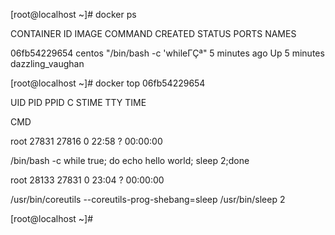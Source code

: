 \[root@localhost ~\]\# docker ps

CONTAINER ID        IMAGE               COMMAND                  CREATED             STATUS              PORTS               NAMES

06fb54229654        centos              "/bin/bash -c 'whileΓÇª"   5 minutes ago       Up 5 minutes                            dazzling\_vaughan

\[root@localhost ~\]\# docker top 06fb54229654

UID                 PID                 PPID                C                   STIME               TTY                 TIME

CMD

root                27831               27816               0                   22:58               ?                   00:00:00

/bin/bash -c while true; do echo hello world; sleep 2;done

root                28133               27831               0                   23:04               ?                   00:00:00

/usr/bin/coreutils --coreutils-prog-shebang=sleep /usr/bin/sleep 2

\[root@localhost ~\]\#

